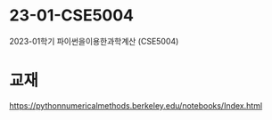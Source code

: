 # 23-01-CSE5004
2023-01학기 파이썬을이용한과학계산 (CSE5004)

# 교재
https://pythonnumericalmethods.berkeley.edu/notebooks/Index.html
